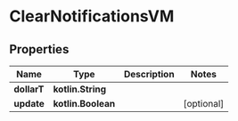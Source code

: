 
# ClearNotificationsVM

## Properties
Name | Type | Description | Notes
------------ | ------------- | ------------- | -------------
**dollarT** | **kotlin.String** |  | 
**update** | **kotlin.Boolean** |  |  [optional]



